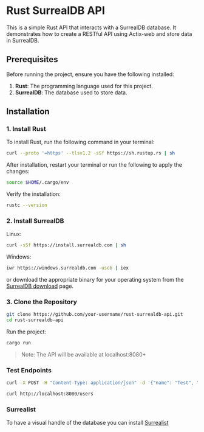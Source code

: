 # Rust SurrealDB API

This is a simple Rust API that interacts with a SurrealDB database. It demonstrates how to create a RESTful API using Actix-web and store data in SurrealDB.

## Prerequisites

Before running the project, ensure you have the following installed:

1. **Rust**: The programming language used for this project.
2. **SurrealDB**: The database used to store data.

## Installation

### 1. Install Rust

To install Rust, run the following command in your terminal:

```bash
curl --proto '=https' --tlsv1.2 -sSf https://sh.rustup.rs | sh
```

After installation, restart your terminal or run the following to apply the changes:

```bash
source $HOME/.cargo/env
```

Verify the installation:

```bash
rustc --version
```

### 2. Install SurrealDB

Linux:

```bash
curl -sSf https://install.surrealdb.com | sh
```

Windows:

```bash
iwr https://windows.surrealdb.com -useb | iex
```

or download the appropriate binary for your operating system from the [SurrealDB download](https://surrealdb.com/install) page.

### 3. Clone the Repository

```bash
git clone https://github.com/your-username/rust-surrealdb-api.git
cd rust-surrealdb-api
```

Run the project:

```bash
cargo run
```

> Note: The API will be available at localhost:8080+

### Test Endpoints

```bash
curl -X POST -H "Content-Type: application/json" -d '{"name": "Test", "email": "test@example.com"}' http://localhost:8080/users
```

```bash
curl http://localhost:8080/users
```

### Surrealist

To have a visual handle of the database you can install [Surrealist](https://surrealdb-com.translate.goog/surrealist?_x_tr_sl=en&_x_tr_tl=es&_x_tr_hl=es&_x_tr_pto=tc)
